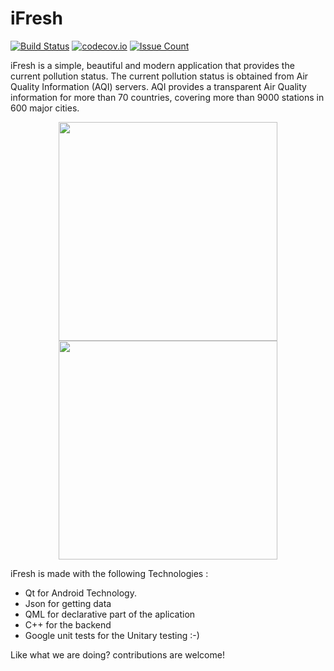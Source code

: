 # iFresh

[![Build Status](https://travis-ci.org/kounkou/iFresh.svg?branch=master)](https://travis-ci.org/kounkou/iFresh)
[![codecov.io](https://codecov.io/github/kounkou/iFresh/coverage.svg?branch=master)](https://codecov.io/github/kounkou/iFresh?branch=master)
[![Issue Count](https://codeclimate.com/github/kounkou/iFresh/badges/issue_count.svg)](https://codeclimate.com/github/kounkou/iFresh)

iFresh is a simple, beautiful and modern application that provides the current pollution status.
The current pollution status is obtained from Air Quality Information (AQI) servers.
AQI provides a transparent Air Quality information for more than 70 countries, covering more than 9000 stations in 600 major cities.

<p align="center">
  <img src="screenschots/Screenshot_2017-01-27-21-01-02.png" width="350"/>
  <img src="screenschots/Screenshot_2017-01-27-21-01-26.png" width="350"/>
</p>

iFresh is made with the following Technologies :

- Qt for Android Technology.
- Json for getting data
- QML for declarative part of the aplication
- C++ for the backend
- Google unit tests for the Unitary testing :-)

Like what we are doing? contributions are welcome! 
